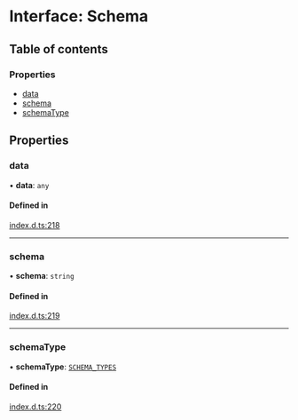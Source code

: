 # Interface: Schema

## Table of contents

### Properties

- [data](Schema.md#data)
- [schema](Schema.md#schema)
- [schemaType](Schema.md#schematype)

## Properties

### data

• **data**: `any`

#### Defined in

[index.d.ts:218](https://github.com/mostafa/xk6-kafka/blob/main/api-docs/index.d.ts#L218)

___

### schema

• **schema**: `string`

#### Defined in

[index.d.ts:219](https://github.com/mostafa/xk6-kafka/blob/main/api-docs/index.d.ts#L219)

___

### schemaType

• **schemaType**: [`SCHEMA_TYPES`](../enums/SCHEMA_TYPES.md)

#### Defined in

[index.d.ts:220](https://github.com/mostafa/xk6-kafka/blob/main/api-docs/index.d.ts#L220)
